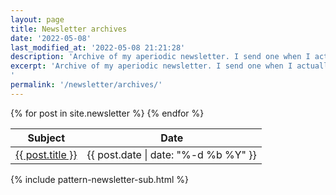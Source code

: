 ```yaml
---
layout: page
title: Newsletter archives
date: '2022-05-08'
last_modified_at: '2022-05-08 21:21:28'
description: 'Archive of my aperiodic newsletter. I send one when I actually have updates to share, mostly about releases or facts from the audio, game and web industries.'
excerpt: 'Archive of my aperiodic newsletter. I send one when I actually have updates to share, mostly about releases or facts from the audio, game and web industries. Subscribe <a href="/newsletter/#newsletter-subscribe">via RSS or email</a>.
'
permalink: '/newsletter/archives/'
---
```

<table class="table">
  <thead>
    <tr>
      <th>Subject</th>
      <th>Date</th>
    </tr>
  </thead>
  <tbody>
    {% for post in site.newsletter %}
    <tr>
      <td><a class="ps-1" href="{{ post.url }}">{{ post.title }}</a></td>
      <td><span class="initialism">{{ post.date | date: "%-d %b %Y" }}</span></td>
    </tr>
    {% endfor %}
  </tbody>
</table>
{% include pattern-newsletter-sub.html %}